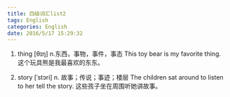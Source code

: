 ```yaml
---
title: 四级词汇list2
tags: English
categories: English
date: 2016/5/17 15:29:32
---
```


1. thing [θɪŋ]
n.东西，事物，事件，事态
This toy bear is my favorite thing.
这个玩具熊是我最喜欢的东东。

2. story [ˈstɔri]
n. 故事；传说；事迹；楼层
The children sat around to listen to her tell the story.
这些孩子坐在周围听她讲故事。